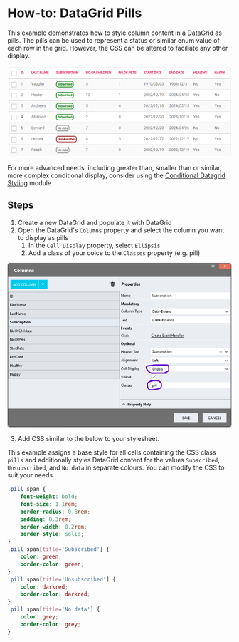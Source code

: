 # How-to: DataGrid Pills

This example demonstrates how to style column content in a DataGrid as pills. The pills can be used to represent a status or similar enum value of each row in the grid. However, the CSS can be altered to faciliate any other display. 

![](images/view.png)

For more advanced needs, including greater than, smaller than or similar, more complex conditional display, consider using the [Conditional Datagrid Styling](https://github.com/stadium-software/conditional-datagrid-styling) module

## Steps
1. Create a new DataGrid and populate it with DataGrid
2. Open the DataGrid's `Columns` property and select the column you want to display as pills
    1. In the `Cell Display` property, select `Ellipsis`
    2. Add a class of your coice to the `Classes` property (e.g. pill)

![](images/ColumnsEditor.png)

3. Add CSS similar to the below to your stylesheet. 

This example assigns a base style for all cells containing the CSS class `pills` and additionally styles DataGrid content for the values `Subscribed`, `Unsubscribed`, and `No data` in separate colours. You can modify the CSS to suit your needs.
```css
.pill span {
	font-weight: bold;
	font-size: 1.1rem;
	border-radius: 0.8rem;
	padding: 0.3rem;
	border-width: 0.2rem;
	border-style: solid;
}
.pill span[title='Subscribed'] {
	color: green;
	border-color: green;
}
.pill span[title='Unsubscribed'] {
	color: darkred;
	border-color: darkred;
}
.pill span[title='No data'] {
	color: grey;
	border-color: grey;
}
```